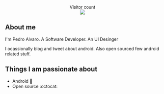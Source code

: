 
<p align="center"> 
  Visitor count<br>
  <img src="https://profile-counter.glitch.me/pedroalvaroccoyllocondori/count.svg" />
</p>

## About me

I'm Pedro Alvaro. A Software Developer. An UI Desinger 

I ocassionally blog and tweet about android. Also open sourced few android related stuff.  


## Things I am passionate about

- Android :robot:
- Open source :octocat:


<!--
**sagar-viradiya/sagar-viradiya** is a ✨ _special_ ✨ repository because its `README.md` (this file) appears on your GitHub profile.

Here are some ideas to get you started:

- 🔭 I’m currently working on ...
- 🌱 I’m currently learning ...
- 👯 I’m looking to collaborate on ...
- 🤔 I’m looking for help with ...
- 💬 Ask me about ...
- 📫 How to reach me: ...
- 😄 Pronouns: ...
- ⚡ Fun fact: ...
-->
